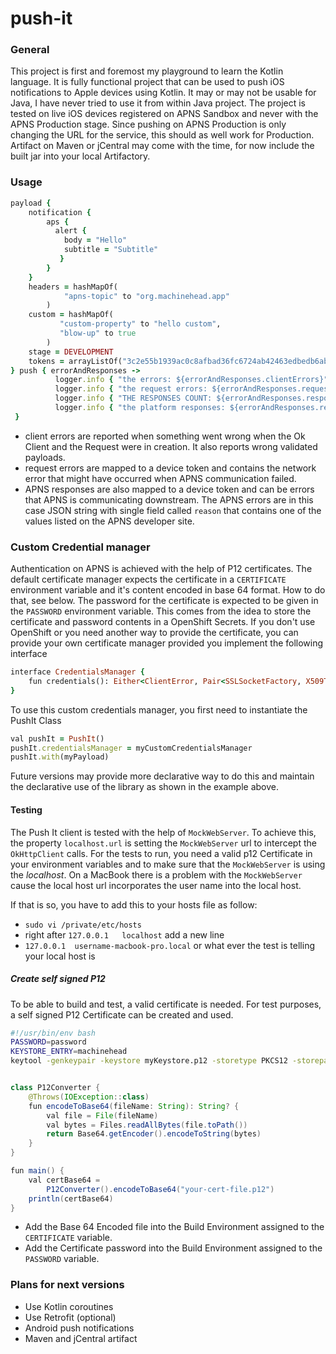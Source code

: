 # push-it
### General
This project is first and foremost my playground to learn the Kotlin language.
It is fully functional project that can be used to push iOS notifications to Apple devices using Kotlin.
It may or may not be usable for Java, I have never tried to use it from within Java project.
The project is tested on live iOS devices registered on APNS Sandbox and never with the APNS Production stage.
Since pushing on APNS Production is only changing the URL for the service, this should as well work for Production.
Artifact on Maven or jCentral may come with the time, for now include the built jar into your local Artifactory. 
### Usage
```ruby
payload {
    notification {
        aps {
          alert {
            body = "Hello"
            subtitle = "Subtitle"
           }
        }
    }
    headers = hashMapOf(
            "apns-topic" to "org.machinehead.app"
        )
    custom = hashMapOf(
           "custom-property" to "hello custom",
           "blow-up" to true
        )
    stage = DEVELOPMENT
    tokens = arrayListOf("3c2e55b1939ac0c8afbad36fc6724ab42463edbedb6abf7abdc7836487a81a55")
} push { errorAndResponses ->
          logger.info { "the errors: ${errorAndResponses.clientErrors}" }
          logger.info { "the request errors: ${errorAndResponses.requestErrors}" }
          logger.info { "THE RESPONSES COUNT: ${errorAndResponses.responses.size}" }
          logger.info { "the platform responses: ${errorAndResponses.responses}" }
 }
```
- client errors are reported when something went wrong when the Ok Client and the Request were in creation. It also reports wrong validated payloads.
- request errors are mapped to a device token and contains the network error that might have occurred when APNS communication failed.
- APNS responses are also mapped to a device token and can be errors that APNS is communicating downstream. The APNS errors 
  are in this case JSON string with single field called ``reason`` that contains one of the values listed on the APNS developer site.
### Custom Credential manager
Authentication on APNS is achieved with the help of P12 certificates. The default certificate manager expects the certificate in a ```CERTIFICATE```
environment variable and it's content encoded in base 64 format. How to do that, see below. The password for the certificate is expected to be given in the
```PASSWORD``` environment variable.
This comes from the idea to store the certificate and password contents in a OpenShift Secrets. If you don't use OpenShift or you need another way 
to provide the certificate, you can provide your own certificate manager provided you implement the following interface
```ruby
interface CredentialsManager {
    fun credentials(): Either<ClientError, Pair<SSLSocketFactory, X509TrustManager>>
}
```
To use this custom credentials manager, you first need to instantiate the PushIt Class
```ruby
val pushIt = PushIt()
pushIt.credentialsManager = myCustomCredentialsManager
pushIt.with(myPayload)
```
Future versions may provide more declarative way to do this and maintain the declarative use of the library as shown in the example above.
#### Testing
The Push It client is tested with the help of ```MockWebServer```.
To achieve this, the property ```localhost.url``` is setting the ```MockWebServer``` url 
to intercept the `OkHttpClient` calls. 
For the tests to run, you need a valid p12 Certificate in your environment variables 
and to make sure that the ```MockWebServer``` is using the *localhost*.
On a MacBook there is a problem with the ``MockWebServer`` cause the local host url
incorporates the user name into the local host.

If that is so, you have to add this to your hosts file as follow:
- ``sudo vi /private/etc/hosts``
-  right after `127.0.0.1	localhost` add a new line
-  ``127.0.0.1	username-macbook-pro.local`` or what ever the test is telling your local host is
##### Create self signed P12
To be able to build and test, a valid certificate is needed. For test purposes, a self signed P12 Certificate can be created and used.
```bash
#!/usr/bin/env bash
PASSWORD=password
KEYSTORE_ENTRY=machinehead
keytool -genkeypair -keystore myKeystore.p12 -storetype PKCS12 -storepass $PASSWORD -alias $KEYSTORE_ENTRY -keyalg RSA -keysize 2048 -validity 99999 -dname "CN=Test SSL, OU=Test Team, O=Machine Head, L=Test City, ST=Test State, C=TE" -ext san=dns:machinehead.com,dns:localhost,ip:127.0.0.1
```

```java

class P12Converter {
    @Throws(IOException::class)
    fun encodeToBase64(fileName: String): String? {
        val file = File(fileName)
        val bytes = Files.readAllBytes(file.toPath())
        return Base64.getEncoder().encodeToString(bytes)
    }
}

fun main() {
    val certBase64 =
        P12Converter().encodeToBase64("your-cert-file.p12")
    println(certBase64)
}
```
- Add the Base 64 Encoded file into the Build Environment assigned to the ``CERTIFICATE`` variable.
- Add the Certificate password into the Build Environment assigned to the ```PASSWORD``` variable.

### Plans for next versions
- Use Kotlin coroutines
- Use Retrofit (optional)
- Android push notifications
- Maven and jCentral artifact